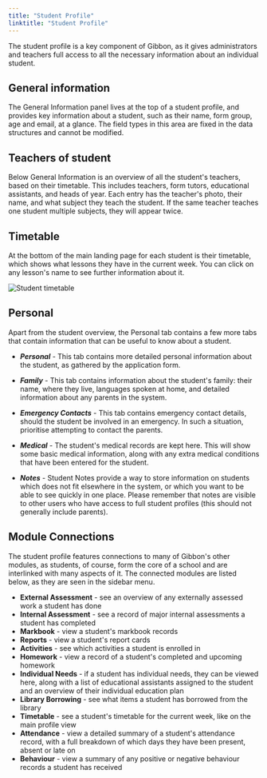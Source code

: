 ```yaml
---
title: "Student Profile"
linktitle: "Student Profile"
---
```


The student profile is a key component of Gibbon, as it gives administrators and teachers full access to all the necessary information about an individual student.

## General information

The General Information panel lives at the top of a student profile, and provides key information about a student, such as their name, form group, age and email, at a glance. The field types in this area are fixed in the data structures and cannot be modified.

## Teachers of student

Below General Information is an overview of all the student's teachers, based on their timetable. This includes teachers, form tutors, educational assistants, and heads of year. Each entry has the teacher's photo, their name, and what subject they teach the student. If the same teacher teaches one student multiple subjects, they will appear twice.

## Timetable

At the bottom of the main landing page for each student is their timetable, which shows what lessons they have in the current week. You can click on any lesson's name to see further information about it.

![Student timetable](/img/administrators/student_timetable.png)

## Personal

Apart from the student overview, the Personal tab contains a few more tabs that contain information that can be useful to know about a student.

- ___Personal___ - This tab contains more detailed personal information about the student, as gathered by the application form.

- ___Family___ - This tab contains information about the student's family: their name, where they live, languages spoken at home, and detailed information about any parents in the system.

- ___Emergency Contacts___ - This tab contains emergency contact details, should the student be involved in an emergency. In such a situation, prioritise attempting to contact the parents.

- ___Medical___ - The student's medical records are kept here. This will show some basic medical information, along with any extra medical conditions that have been entered for the student.

- ___Notes___ - Student Notes provide a way to store information on students which does not fit elsewhere in the system, or which you want to be able to see quickly in one place. Please remember that notes are visible to other users who have access to full student profiles (this should not generally include parents).

## Module Connections

The student profile features connections to many of Gibbon's other modules, as students, of course, form the core of a school and are interlinked with many aspects of it. The connected modules are listed below, as they are seen in the sidebar menu.

- **External Assessment** - see an overview of any externally assessed work a student has done
- **Internal Assessment** - see a record of major internal assessments a student has completed
- **Markbook** - view a student's markbook records
- **Reports** - view a student's report cards
- **Activities** - see which activities a student is enrolled in
- **Homework** - view a record of a student's completed and upcoming homework
- **Individual Needs** - if a student has individual needs, they can be viewed here, along with a list of educational assistants assigned to the student and an overview of their individual education plan
- **Library Borrowing** - see what items a student has borrowed from the library
- **Timetable** - see a student's timetable for the current week, like on the main profile view
- **Attendance** - view a detailed summary of a student's attendance record, with a full breakdown of which days they have been present, absent or late on
- **Behaviour** - view a summary of any positive or negative behaviour records a student has received
